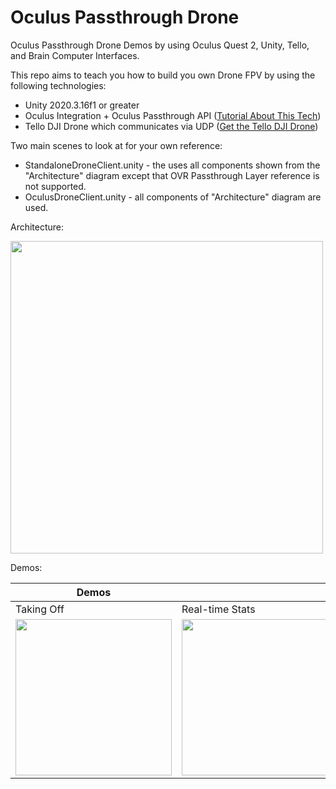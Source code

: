 # Oculus Passthrough Drone
Oculus Passthrough Drone Demos by using Oculus Quest 2, Unity, Tello, and Brain Computer Interfaces.

This repo aims to teach you how to build you own Drone FPV by using the following technologies:

* Unity 2020.3.16f1 or greater
* Oculus Integration + Oculus Passthrough API ([Tutorial About This Tech](https://github.com/dilmerv/OculusPassthroughDemos))
* Tello DJI Drone which communicates via UDP ([Get the Tello DJI Drone](https://amzn.to/3hdtSHD))

Two main scenes to look at for your own reference:
* StandaloneDroneClient.unity - the uses all components shown from the "Architecture" diagram except that OVR Passthrough Layer reference is not supported.
* OculusDroneClient.unity - all components of "Architecture" diagram are used.

Architecture:

<img src="https://github.com/dilmerv/OculusPassthroughDrone/blob/master/docs/architecture.png" width="500">

Demos:

|Demos|||
|---|---|---|
|Taking Off|Real-time Stats|Device Online|
|<img src="https://github.com/dilmerv/OculusPassthroughDrone/blob/master/docs/images/demo_0.gif" width="250">|<img src="https://github.com/dilmerv/OculusPassthroughDrone/blob/master/docs/images/demo_1.gif" width="250">|<img src="https://github.com/dilmerv/OculusPassthroughDrone/blob/master/docs/images/demo_2.gif" width="250">|